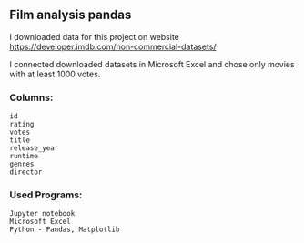 ## Film analysis pandas

I downloaded data for this project on website https://developer.imdb.com/non-commercial-datasets/

I connected downloaded datasets in Microsoft Excel and chose only movies with at least 1000 votes.

### Columns:
    id           
    rating       
    votes       
    title         
    release_year  
    runtime      
    genres        
    director      

### Used Programs:
    Jupyter notebook
    Microsoft Excel
    Python - Pandas, Matplotlib
